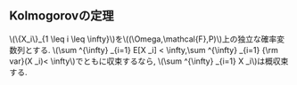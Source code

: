 ## Kolmogorovの定理
\\(\\{X_i\\}_{1 \leq i \leq \infty}\\)を\\((\Omega,\mathcal{F},P)\\)上の独立な確率変数列とする.
\\(\sum ^{\infty} _{i=1} E[X _i] < \infty,\sum ^{\infty} _{i=1} {\rm var}(X _i)< \infty\\)でともに収束するなら,
\\(\sum ^{\infty} _{i=1} X _i\\)は概収束する.
